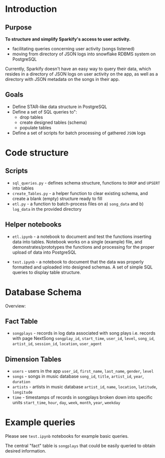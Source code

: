 # Introduction

## Purpose

**To structure and simplify Sparkify's access to user activity.** 

- facilitating queries concerning user activity (songs listened)
- moving from directory of JSON logs into snowflake RDBMS system on PostgreSQL

 
Currently, Sparkify doesn't have an easy way to query their data, which resides in a directory of JSON logs on user activity on the app, as well as a directory with JSON metadata on the songs in their app.

## Goals

- Define STAR-like data structure in PostgreSQL
- Define a set of SQL queries to":
    - drop tables
    - create designed tables (schema)
    - populate tables
- Define a set of scripts for batch processing of gathered `JSON` logs



# Code structure

## Scripts
- `sql_queries.py` - defines schema structure, functions to `DROP` and `UPSERT` into tables
- `create_Tables.py` - a helper function to clear existing schema, and create a blank (empty) structure ready to fill
- `etl.py` - a function to batch-process files on a) `song_data` and b) `log_data` in the provided directory

## Helper notebooks
- `etl.ipynb` - a notebook to document and test the functions inserting data into tables. Notebook works on a single (example) file, and demonstrates/prototypes the functions and processing for the proper upload of data into PostgreSQL

- `test.ipynb` - a notebook to document that the data was properly formatted and uploaded into designed schemas. A set of simple SQL queries to display table structure.



# Database Schema

Overview:

## Fact Table

- `songplays` - records in log data associated with song plays i.e. records with page NextSong
        `songplay_id`, `start_time`, `user_id`, `level`, `song_id`, `artist_id`, `session_id`, `location`, `user_agent`

## Dimension Tables

- `users` - users in the app
    `user_id`, `first_name`, `last_name`, `gender`, `level`
- `songs` - songs in music database
    `song_id`, `title`, `artist_id`, `year`, `duration`
- `artists` - artists in music database
        `artist_id`, `name`, `location`, `latitude`, `longitude`
- `time` - timestamps of records in songplays broken down into specific units
        `start_time`, `hour`, `day`, `week`, `month`, `year`, `weekday`


# Example queries

Please see `test.ipynb` notebooks for example basic queries.

The central "fact" table is `songplays` that could be easily queried to obtain desired information.


